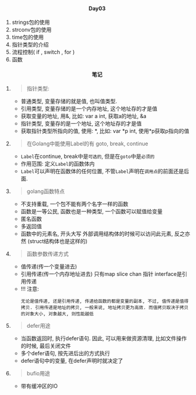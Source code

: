 #### <center>Day03</center>

1. strings包的使用
2. strconv包的使用
3. time包的使用
4. 指针类型的介绍
5. 流程控制( if , switch , for )
6. 函数

#### <center>笔记</center>

1. > 指针类型:
    * 普通类型, 变量存储的就是值, 也叫值类型. 
    * 引用类型, 变量存储的是一个内存地址, 这个地址存的才是值
    * 获取变量的地址, 用&, 比如: var a int, 获取a的地址, &a
    * 指针类型, 变量存的是一个地址, 这个地址存的才是值
    * 获取指针类型所指向的值, 使用: *, 比如: var *p int, 使用\*p获取p指向的值
2. > 在Golang中能使用Label的有 goto, break, continue
    * `Label`在continue, break中是`可选的`, 但是在`goto`中是`必须的`
    * 作用范围: 定义`Label`的函数体内
    * `Label`可以声明在函数体的任何位置, 不管`Label`声明在`调用点`的前面还是后面.
3. > golang函数特点
    * 不支持重载, 一个包不能有两个名字一样的函数
    * 函数是一等公民, 函数也是一种类型, 一个函数可以赋值给变量
    * 匿名函数
    * 多返回值
    * 函数中的元素名, 开头大写 外部调用结构体的时候可以访问此元素, 反之亦然 (struct结构体也是这样的)
4. > 函数参数传递方式
    * 值传递(传一个变量进去)
    * 引用传递(传一个内存地址进去) 只有map slice chan 指针 interface是引用传递
    * !!! 注意:
        ```
        无论是值传递, 还是引用传递, 传递给函数的都是变量的副本, 不过, 值传递是值得拷贝. 引用传递是地址的拷贝, 一般来说, 地址拷贝更为高效. 而值拷贝取决于拷贝的对象大小, 对象越大, 则性能越低
        ```
5. > defer用途
    * 当函数返回时, 执行defer语句. 因此, 可以用来做资源清理, 比如文件操作的时候, 最后关闭文件
    * 多个defer语句, 按先进后出的方式执行
    * defer语句中的变量, 在defer声明时就决定了

6. > bufio用途
    * 带有缓冲区的IO
